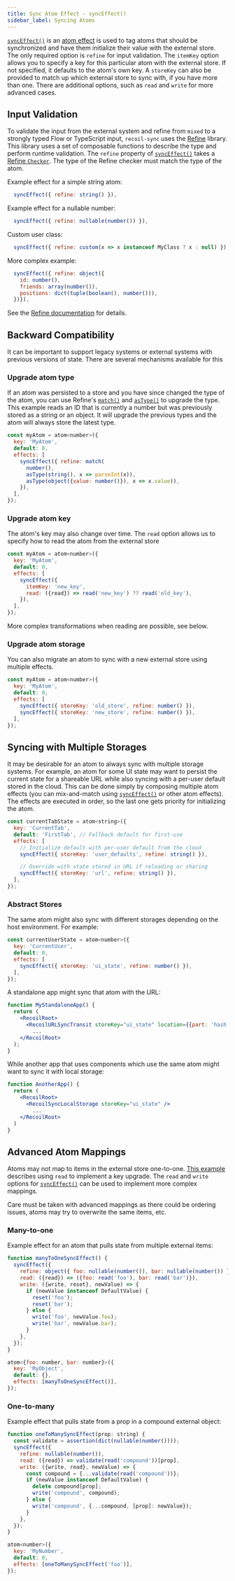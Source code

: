 ```yaml
---
title: Sync Atom Effect - syncEffect()
sidebar_label: Syncing Atoms
---
```


[`syncEffect()`](/docs/recoil-sync/api/syncEffect) is an [atom effect](/docs/guides/atom-effects) is used to tag atoms that should be synchronized and have them initialize their value with the external store.  The only required option is `refine` for input validation.  The `itemKey` option allows you to specify a key for this particular atom with the external store.  If not specified, it defaults to the atom's own key.  A `storeKey` can also be provided to match up which external store to sync with, if you have more than one.  There are additional options, such as `read` and `write` for more advanced cases.

## Input Validation

To validate the input from the external system and refine from `mixed` to a strongly typed Flow or TypeScript input, `recoil-sync` uses the [Refine](/docs/refine/introduction) library.  This library uses a set of composable functions to describe the type and perform runtime validation.  The `refine` property of [`syncEffect()`](/docs/recoil-sync/api/syncEffect) takes a [Refine `Checker`](/docs/refine/api/Checkers).  The type of the Refine checker must match the type of the atom.

Example effect for a simple string atom:
```jsx
  syncEffect({ refine: string() }),
```

Example effect for a nullable number:
```jsx
  syncEffect({ refine: nullable(number()) }),
```

Custom user class:
```jsx
  syncEffect({ refine: custom(x => x instanceof MyClass ? x : null) }),
```

More complex example:
```jsx
  syncEffect({ refine: object({
    id: number(),
    friends: array(number()),
    positions: dict(tuple(boolean(), number())),
  })}),
```

See the [Refine documentation](/docs/refine/introduction) for details.

## Backward Compatibility

It can be important to support legacy systems or external systems with previous versions of state.  There are several mechanisms available for this

### Upgrade atom type

If an atom was persisted to a store and you have since changed the type of the atom, you can use Refine's [`match()`](/docs/refine/api/Advanced_Checkers#match) and [`asType()`](/docs/refine/api/Advanced_Checkers#asType) to upgrade the type.  This example reads an ID that is currently a number but was previously stored as a string or an object.  It will upgrade the previous types and the atom will always store the latest type.

```jsx
const myAtom = atom<number>({
  key: 'MyAtom',
  default: 0,
  effects: [
    syncEffect({ refine: match(
      number(),
      asType(string(), x => parseInt(x)),
      asType(object({value: number()}), x => x.value)),
    }),
  ],
});
```

### Upgrade atom key

The atom's key may also change over time.  The `read` option allows us to specify how to read the atom from the external store

```jsx
const myAtom = atom<number>({
  key: 'MyAtom',
  default: 0,
  effects: [
    syncEffect({
      itemKey: 'new_key',
      read: ({read}) => read('new_key') ?? read('old_key'),
    }),
  ],
});
```

More complex transformations when reading are possible, see below.

### Upgrade atom storage

You can also migrate an atom to sync with a new external store using multiple effects.

```jsx
const myAtom = atom<number>({
  key: 'MyAtom',
  default: 0,
  effects: [
    syncEffect({ storeKey: 'old_store', refine: number() }),
    syncEffect({ storeKey: 'new_store', refine: number() }),
  ],
});
```

## Syncing with Multiple Storages

It may be desirable for an atom to always sync with multiple storage systems.  For example, an atom for some UI state may want to persist the current state for a shareable URL while also syncing with a per-user default stored in the cloud.  This can be done simply by composing multiple atom effects (you can mix-and-match using [`syncEffect()`](/docs/recoil-sync/api/syncEffect) or other atom effects).  The effects are executed in order, so the last one gets priority for initializing the atom.

```jsx
const currentTabState = atom<string>({
  key: 'CurrentTab',
  default: 'FirstTab', // Fallback default for first-use
  effects: [
    // Initialize default with per-user default from the cloud
    syncEffect({ storeKey: 'user_defaults', refine: string() }),

    // Override with state stored in URL if reloading or sharing
    syncEffect({ storeKey: 'url', refine: string() }),
  ],
});
```

### Abstract Stores
The same atom might also sync with different storages depending on the host environment.  For example:

```jsx
const currentUserState = atom<number>({
  key: 'CurrentUser',
  default: 0,
  effects: [
    syncEffect({ storeKey: 'ui_state', refine: number() }),
  ],
});
```

A standalone app might sync that atom with the URL:
```jsx
function MyStandaloneApp() {
  return (
    <RecoilRoot>
      <RecoilURLSyncTransit storeKey="ui_state" location={{part: 'hash'}} />
        ...
    </RecoilRoot>
  );
}
```

While another app that uses components which use the same atom might want to sync it with local storage:
```jsx
function AnotherApp() {
  return (
    <RecoilRoot>
      <RecoilSyncLocalStorage storeKey="ui_state" />
        ...
    </RecoilRoot>
  )
}
```

## Advanced Atom Mappings

Atoms may not map to items in the external store one-to-one.  [This example](/docs/recoil-sync/sync-effect#upgrade-atom-key) describes using `read` to implement a key upgrade.  The `read` and `write` options for [`syncEffect()`](/docs/recoil-sync/api/syncEffect) can be used to implement more complex mappings.

Care must be taken with advanced mappings as there could be ordering issues, atoms may try to overwrite the same items, etc.

### Many-to-one
Example effect for an atom that pulls state from multiple external items:
```jsx
function manyToOneSyncEffect() {
  syncEffect({
    refine: object({ foo: nullable(number()), bar: nullable(number()) }),
    read: ({read}) => ({foo: read('foo'), bar: read('bar')}),
    write: ({write, reset}, newValue) => {
      if (newValue instanceof DefaultValue) {
        reset('foo');
        reset('bar');
      } else {
        write('foo', newValue.foo);
        write('bar', newValue.bar);
      }
    },
  });
}

atom<{foo: number, bar: number}>({
  key: 'MyObject',
  default: {},
  effects: [manyToOneSyncEffect()],
});
```

### One-to-many
Example effect that pulls state from a prop in a compound external object:
```jsx
function oneToManySyncEffect(prop: string) {
  const validate = assertion(dict(nullable(number())));
  syncEffect({
    refine: nullable(number()),
    read: ({read}) => validate(read('compound'))[prop],
    write: ({write, read}, newValue) => {
      const compound = {...validate(read('compound'))};
      if (newValue instanceof DefaultValue) {
        delete compound[prop];
        write('compound', compound);
      } else {
        write('compound', {...compound, [prop]: newValue});
      }
    },
  });
}

atom<number>({
  key: 'MyNumber',
  default: 0,
  effects: [oneToManySyncEffect('foo')],
});
```
